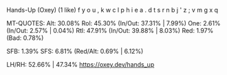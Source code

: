 Hands-Up (Oxey) (1 like)
  f y o u ,  k w c l p
  h i e a .  d t s r n
  b j ' z ;  v m g x q

MT-QUOTES:
  Alt: 30.08%
  Rol: 45.30%   (In/Out: 37.31% |  7.99%)
  One:  2.61%   (In/Out:  2.57% |  0.04%)
  Rtl: 47.91%   (In/Out: 39.88% |  8.03%)
  Red:  1.97%   (Bad:     0.78%)

  SFB: 1.39%
  SFS: 6.81%    (Red/Alt: 0.69% | 6.12%)

  LH/RH: 52.66% | 47.34%
  https://oxey.dev/hands_up
  